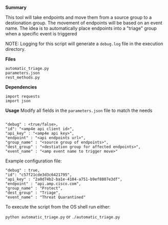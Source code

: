 **Summary**

This tool will take endpoints and move them from a source group to a destionation group. The movement of endpoints will be based on an event name. The idea is to automatically place endpoints into a "triage" group when a specific event is triggered

NOTE: Logging for this script will generate a `debug.log` file in the execution directory.

**Files**
```
automatic_triage.py
parameters.json
rest_methods.py
```

**Dependencies**
```
import requests
import json
```

**Usage**
Modify all fields in the `parameters.json` file to match the needs  
```

"debug" : <true/false>,
"id": "<amp4e api client id>",
"api_key" : "<amp4e api key>",
"endpoint" : "<api endpoints url>",
"group_name" : "<source group of endpoints>",
"dest_group" : "<destiation group for affected endpoints>",
"event_name" : "<amp event name to trigger move>"

```

Example configuration file:

```
"debug" : true,
"id": "c57f21cde3d3c6421795",
"api_key" : "2a0d74b2-ba1e-4104-a751-b9ef8807e3df",
"endpoint" : "api.amp.cisco.com",
"group_name" : "Protect",
"dest_group" : "Triage",
"event_name" : "Threat Quarantined"
```

To execute the script from the OS shell run either:

`python automatic_triage.py`
or
`./automatic_triage.py`
